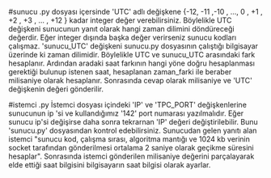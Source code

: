 #sunucu .py 
  dosyası içersinde 'UTC' adlı değişkene {-12, -11 ,-10 , ..., 0 , +1 , +2 , +3 , ... , +12 } kadar integer değer verebilirsiniz.
  Böylelikle UTC değişkeni sunucunun yanıt olarak hangi zaman dilimini döndüreceği değerdir. Eğer integer dışında başka değer verirseniz sunucu
  kodları çalışmaz. 'sunucu_UTC' değişkeni sunucu.py dosyasının çalıştığı bilgisayar üzerinde ki zaman dilimidir. Böylelikle UTC ve sunucu_UTC arasındaki
  fark hesaplanır. Ardından aradaki saat farkının hangi yöne doğru hesaplanması gerektiği bulunup istenen saat, hesaplanan zaman_farki
  ile beraber milisaniye olarak hesaplanır. Sonrasında cevap olarak milisaniye ve 'UTC' değişkenin değeri gönderilir.
  
#istemci .py 
  İstemci dosyası içindeki 'IP' ve 'TPC_PORT' değişkenlerine sunucunun ip 'si ve kullandığımız '142' port numarası yazılmalıdır. Eğer sunucu
  ip'si değişirse daha sonra tekrarnan 'IP' değeri değiştirilebilir. Bunu 'sunucu.py' dosyasından kontrol edebilirsiniz. Sunucudan gelen yanıtı alan
  istemci "sunucu kod, çalışma sırası, algoritma mantığı ve 1024 kb verinin socket tarafından gönderilmesi ortalama 2 saniye olarak geçikme süresini hesaplar".
  Sonrasında istemci gönderilen milisaniye değerini parçalayarak elde ettiği saat bilgisini bilgisayarın saat bilgisi olarak ayarlar.
  
